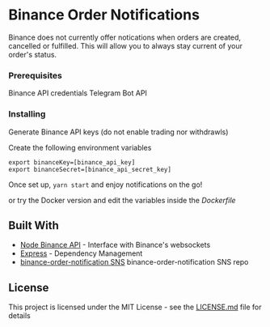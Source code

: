 # Binance Order Notifications

Binance does not currently offer notications when orders are created, cancelled or fulfilled. This will allow you to always stay current of your order's status.  

### Prerequisites

Binance API credentials
Telegram Bot API

### Installing

Generate Binance API keys (do not enable trading nor withdrawls)

Create the following environment variables

```
export binanceKey=[binance_api_key]
export binanceSecret=[binance_api_secret_key]
```

Once set up, `yarn start` and enjoy notifications on the go!

or try the Docker version and edit the variables inside the *Dockerfile*


## Built With

* [Node Binance API](https://github.com/jaggedsoft/node-binance-api) - Interface with Binance's websockets
* [Express](https://github.com/expressjs/express) - Dependency Management
* [binance-order-notification SNS](https://github.com/tylerfloyd/binance-order-notification) binance-order-notification SNS repo

## License

This project is licensed under the MIT License - see the [LICENSE.md](LICENSE.md) file for details

